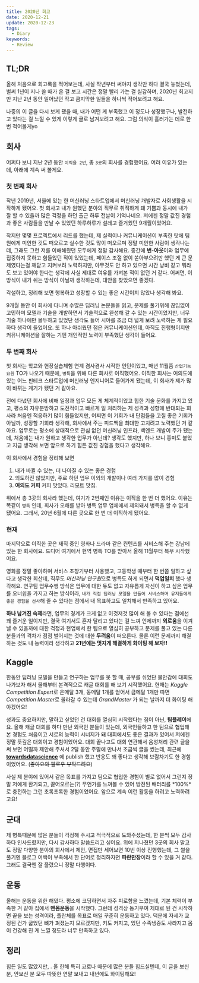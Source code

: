 ```yaml
---
title: 2020년 회고
date: 2020-12-21
update: 2020-12-23
tags:
  - Diary
keywords:
  - Review
---
```


## TL;DR

올해 처음으로 회고록을 적어보는데, 사실 작년부터 써야지 생각만 하다 결국 놓쳤는데, 벌써 1년이 지나 쓸 때가 온 걸 보고 시간은 정말 빨리 가는 걸 실감하며, 2020년 회고지만 지난 2년 동안 일어났던 작고 큼지막한 일들을 하나씩 적어보려고 해요.

나중의 이 글을 다시 보게 됐을 때, 내가 어떤 게 부족했고 이 정도나 성장했구나, 발전하고 있다는 걸 느낄 수 있게 이렇게 글로 남겨보려고 해요. 그럼 의식이 흘러가는 데로 한번 적어볼게yo

## 회사

어쩌다 보니 지난 2년 동안 `이직을 2번`, 총 `3곳`의 회사를 경험했어요. 여러 이유가 있는데, 아래에 계속 써 볼게요.

### 첫 번째 회사

작년 2019년, 서울에 있는 한 머신러닝 스타트업에서 머신러닝 개발자로 사회생활을 시작하게 됐어요. 첫 회사고 내가 원했던 분야의 직무로 취직하게 돼 기쁨과 동시에 내가 잘 할 수 있을까 많은 걱정을 하던 출근 하루 전날이 기억나네요. 저에겐 정말 값진 경험과 좋은 사람들을 만날 수 있었던 하루하루가 설레고 즐거웠던 9개월이었어요.

작지만 몇몇 프로젝트에서 리드를 했는데, 제 실력이나 커뮤니케이션이 부족한 탓에 팀원에게 미안한 것도 떠오르고 실수한 것도 많이 떠오르며 정말 미안한 사람이 생각나는데, 그래도 그런 저를 이해해줬던 모두에게 정말 감사해요. 중간에 **번-아웃**이와 업무에 집중하지 못하고 힘들었던 적이 있었는데, 페이스 조절 없이 쏟아부으려만 했던 게 큰 문제였다는걸 깨닫고 지켜보려 노력하지만, 아무것도 안 하고 있으면 시간 낭비 같고 뭐라도 보고 있어야 한다는 생각에 사실 제대로 여유를 가져본 적이 없던 거 같다. 어쩌면, 이 방식이 내가 쉬는 방식이 아닐까 생각하는데, 대안을 찾았으면 좋겠다.

각설하고, 정리해 보면 행복하고 성장할 수 있는 좋은 시간이지 않았나 생각해 봐요.

9개월 동안 이 회사에 다니며 수많은 딥러닝 논문들을 읽고, 문제를 풀기위해 끊임없이 고민하며 모델과 기술을 개발하면서 기술적으로 완성해 갈 수 있는 시간이었지만, 너무 기술 하나에만 몰두하고 있었단 생각도 들어 시야를 조금 더 넓게 보려 노력하는 게 필요하다 생각이 들었어요. 또 하나 아쉬웠던 점은 커뮤니케이션인데, 아직도 진행형이지만 커뮤니케이션을 잘하는 기엔 개인적인 노력이 부족했단 생각이 들어요.

### 두 번째 회사

첫 회사는 학교와 현장실습체험 연계 겸사겸사 시작한 인턴이었고, 매년 11월쯤 `산업기능 요원` TO가 나오기 때문에, `병특`을 위해 다른 회사로 이직했어요. 이직한 회사는 여의도에 있는 어느 핀테크 스타트업에 머신러닝 엔지니어로 들어가게 됐는데, 이 회사가 제가 많이 바뀌는 계기가 됐던 거 같아요.

전에 다녔던 회사에 비해 일정과 업무 모든 게 체계적이었고 힙한 기술 문화를 가지고 있고, 평소의 자유분방하고 도전적이고 빠르게 일 처리하는 제 성격과 성향에 반대되는 회사라 처음엔 적응하기 많이 힘들었지만, 어쩌면 이 기회가 내 단점들을 고칠 좋은 기회가 아닐까, 성장할 기회라 생각해, 회사에서 주는 피드백을 최대한 고치려고 노력했던 거 같아요. 업무로는 평소에 상대적으로 관심 없던 머신러닝 인프라, 백엔드 개발이 주가 됐는데, 처음에는 내가 원하고 생각한 업무가 아닌데? 생각도 했지만, 하나 보니 흥미도 붙었고 지금 생각해 보면 앞으로 하기 힘든 값진 경험을 했다고 생각해요.

이 회사에서 경험을 정리해 보면

1. 내가 바뀔 수 있는, 더 나아질 수 있는 좋은 경험
2. 의도하진 않았지만, 주로 하던 업무 이외의 개발이나 여러 가지를 많이 경험
3. **여의도 커피** 커피 맛있다. 리모트 맛집.

위에서 총 3곳의 회사라 했는데, 여기가 2번째인 이유는 이직을 한 번 더 했어요. 이유는 똑같이 `병특` 인데, 회사가 오해를 받아 병특 업무 업체에서 제외돼서 병특을 할 수 없게 됐어요. 그래서, 20년 6월에 다른 곳으로 한 번 더 이직하게 됐어요.

### 현재

마지막으로 이직한 곳은 재직 중인 영화나 드라마 같은 컨텐츠를 서비스해 주는 강남에 있는 한 회사에요. 드디어 여기에서 현역 병특 TO를 받아서 올해 11월부터 복무 시작했어요.

영화를 정말 좋아하며 서비스 초창기부터 사용했고, 고등학생 때부터 한 번쯤 일하고 싶다고 생각한 회산데, 직무도 *머신러닝 연구원*으로 병특도 하게 되면서 **덕업일치** 했다 생각해요. 연구팀 업무수행 방식은 업무에 대한 듀도 없고 자유롭게 자신이 하고 싶은 업무를 오너쉽을 가지고 하는 방식이라, `내가 직접 딥러닝 모델을 만들어 서비스하며 유저들에게 좋은 경험을 선사`해 줄 수 있다는 점에서 내 목표하고도 일치해서 만족하고 있어요.

**하나 남겨진 숙제**라면, 업무의 경계가 크게 없고 이것저것 많이 해 볼 수 있다는 점에선 꽤 즐거운 일이지만, 결국 여기서도 혼자 달리고 있다는 걸 느껴 언제까지 **외로움**을 이겨낼 수 있을까에 대한 걱정과 현업에서 한 팀으로 열심히 공부하고 문제를 풀고 있는 다른 분들과의 격차가 점점 벌어지는 것에 대한 **두려움**이 떠오른다. 물론 이런 문제까지 해결하는 것도 내 능력이라 생각하고 **21년에는 멋지게 해결하게 화이팅 해 보자!!**

## Kaggle

한동안 딥러닝 모델을 만들고 연구하는 업무를 못 할 때, 공부를 쉬었단 불안감에 대회도 나가보자 해서 올해부터 본격적으로 캐글 대회를 해 보기 시작했어요. 현재는 *Kaggle Competition Expert*로 은메달 3개, 동메달 1개를 얻어서 금메달 1개만 따면 *Competition Master*로 올라갈 수 있는데 *GrandMaster* 가 되는 날까지 더 화이팅 해야겠어요!

성과도 중요하지만, 말하고 싶었던 건 대회를 열심히 시작했다는 점이 아닌, **팀플레이**에요. 올해 캐글 대회를 하다 만난 외국인 분들이 있는데, 외국인들하고 한 팀으로 협업해 본 경험도 처음이고 서로의 능력이 시너지가 돼 대회에서도 좋은 결과가 있어서 저에겐 정말 뜻깊은 대회이고 경험이었어요. 대회 끝나고도 대회 연관해서 음성처리 관련 글을 써 보면 어떨까 제안해 주셔서 2달 동안 주말에 만나서 조금씩 글을 썼는데, 최근에 [**towardsdatascience**](https://towardsdatascience.com/detecting-sounds-with-deep-learning-ed9a41909da0) 에 publish 했고 반응도 꽤 좋다고 생각해 보람차기도 한 경험이었어요. (~~좋아요와 팔로우 부탁드려요~~)

사실 제 분야에 있어서 같은 목표를 가지고 팀으로 협업한 경험이 별로 없어서 그런지 정말 저에게 환기되고, 끓어오르는(?) 무언가를 느껴볼 수 있어 방전된  배터리를 *100%*로 충전하는 그런 초록초록한 경험이었어요. 앞으로 계속 이런 활동을 하려고 노력하려고요!

## 군대

제 병특때문에 많은 분들이 걱정해 주시고 적극적으로 도와주셨는데, 한 분씩 모두 감사하다 인사드렸지만, 다시 감사하다 말씀드리고 싶어요. 위에 지나쳤던 3곳의 회사 말고도 정말 다양한 분야의 회사에서 제안, 면접만 세어보면 10번 이상 진행했는데, 그 썰을 풀기엔 블로그 여백이 부족해서 한 단어로 정리하자면 **파란만장**이라 할 수 있을 거 같다. 그래도 결국엔 잘 풀렸으니 정말 다행이다.

## 운동

올해는 운동을 위한 해였다. 평소에 코딩하면서 자주 피로함을 느꼈는데, 기본 체력이 부족한 거 같아 집에서 **맨몸운동**을 시작했다. 그런데 성격상 동기부여 제대로 된 건 시작하면 끝을 보는 성격이라, 플란체를 목표로 매일 꾸준히 운동하고 있다. 덕분에 자세가 교정된 건가 굽었던 뼈가 펴졌는지 모르겠지만, 키도 커지고, 있던 수족냉증도 사라지고 몸이 건강해 진 게 느낄 정도라 너무 만족하고 있다.

## 정리

힘든 일도 많았지만, .
올 한해 특히 코로나 때문에 많은 분들 힘드실텐데, 이 글을 보신 분, 안보신 분 모두 따뜻한 연말 보내고 내년에도 화이팅해요!
